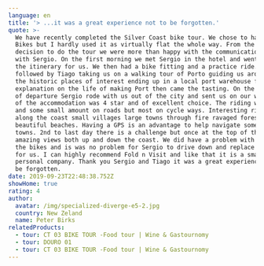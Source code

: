 ```yaml
---
language: en
title: '> ...it was a great experience not to be forgotten.'
quote: >-
  We have recently completed the Silver Coast bike tour. We chose to have E
  Bikes but I hardly used it as virtually flat the whole way. From the first
  decision to do the tour we were more than happy with the communication had
  with Sergio. On the first morning we met Sergio in the hotel and went through
  the itinerary for us. We then had a bike fitting and a practice ride. This was
  followed by Tiago taking us on a walking tour of Porto guiding us around all
  the historic places of interest ending up in a local port warehouse for an
  explanation on the life of making Port then came the tasting. On the morning
  of departure Sergio rode with us out of the city and sent us on our way. All
  of the accommodation was 4 star and of excellent choice. The riding was flat
  and some small amount on roads but most on cycle ways. Interesting riding
  along the coast small villages large towns through fire ravaged forest
  beautiful beaches. Having a GPS is an advantage to help navigate some of the
  towns. 2nd to last day there is a challenge but once at the top of the hill
  amazing views both up and down the coast. We did have a problem with one of
  the bikes and is was no problem for Sergio to drive down and replace the bike
  for us. I can highly recommend Fold n Visit and like that it is a small and
  personal company. Thank you Sergio and Tiago it was a great experience not to
  be forgotten.
date: 2019-09-23T22:48:38.752Z
showHome: true
rating: 4
author:
  avatar: /img/specialized-diverge-e5-2.jpg
  country: New Zeland
  name: Peter Birks
relatedProducts:
  - tour: CT 03 BIKE TOUR -Food tour | Wine & Gastournomy
  - tour: DOURO 01
  - tour: CT 03 BIKE TOUR -Food tour | Wine & Gastournomy
---
```


